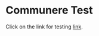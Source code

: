# Communere Test

Click on the link for testing [link](https://alirezab7394.github.io/communereTest).
